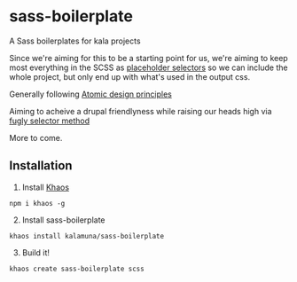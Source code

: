 # sass-boilerplate

A Sass boilerplates for kala projects

Since we're aiming for this to be a starting point for us, we're aiming to keep most everything in the SCSS as [placeholder selectors](http://thesassway.com/intermediate/understanding-placeholder-selectors) so we can include the whole project, but only end up with what's used in the output css.

Generally following [Atomic design principles](http://bradfrost.com/blog/post/atomic-web-design/)

Aiming to acheive a drupal friendlyness while raising our heads high via [fugly selector method](https://www.previousnext.com.au/blog/decouple-design-styleguide-driven-drupal-development)

More to come.

## Installation

1. Install [Khaos](http://khaos.io)
  ```
  npm i khaos -g
  ```

2. Install sass-boilerplate
  ```
  khaos install kalamuna/sass-boilerplate
  ```

3. Build it!
  ```
  khaos create sass-boilerplate scss
  ```
